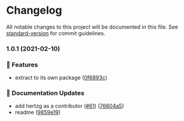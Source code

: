 
[//]: # (GENERATED FILE. DO NOT EDIT DIRECTLY. ALL CHANGES WILL BE OVERWRITTEN)

# Changelog

All notable changes to this project will be documented in this file. See [standard-version](https://github.com/conventional-changelog/standard-version) for commit guidelines.
### 1.0.1 (2021-02-10)


### 🚀 Features

* extract to its own package ([0f6893c](https://github.com/hertzg/node-bx/commit/0f6893c24a86ef932327b06ceb33180d1c3e6515))


### 📖 Documentation Updates

* add hertzg as a contributor ([#61](https://github.com/hertzg/node-bx/issues/61)) ([76604a5](https://github.com/hertzg/node-bx/commit/76604a5e43824bb45d95d3e8e441ac4530e6621d))
* readme ([9859e19](https://github.com/hertzg/node-bx/commit/9859e19d612a0deaca39c3e218795ef168e30c70))
